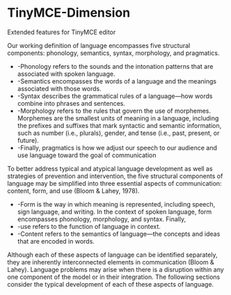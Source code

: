 # TinyMCE-Dimension
Extended features for TinyMCE editor

<p>Our working definition of language encompasses five structural components: phonology, semantics, syntax, morphology, and pragmatics.</p>
<ul>
<li>-Phonology refers to the sounds and the intonation patterns that are associated with spoken language.</li>
<li>-Semantics encompasses the words of a language and the meanings associated with those words.</li>
<li>-Syntax describes the grammatical rules of a language—how words combine into phrases and sentences.</li>
<li>-Morphology refers to the rules that govern the use of morphemes. Morphemes are the smallest units of meaning in a language, including the prefixes and suffixes that mark syntactic and semantic information, such as number (i.e., plurals), gender, and tense (i.e., past, present, or future). </li>
<li>-Finally, pragmatics is how we adjust our speech to our audience and use language toward the goal of communication</li></ul>

To better address typical and atypical language development as well as strategies of prevention and intervention, the five structural components of language may be simplified into three essential aspects of communication:
content, form, and use (Bloom & Lahey, 1978).


<ul><li>-Form is the way in which meaning is represented, including speech, sign language, and writing. In the context of spoken language, form encompasses phonology, morphology, and syntax. Finally,</li>

<li>-use refers to the function of language in context.</li>
<li>-Content refers to the semantics of language—the concepts and ideas that are encoded in words.</li></ul>

Although each of these aspects of language can be identified separately, they are inherently interconnected elements in communication (Bloom & Lahey). Language problems may arise when there is a disruption within any one component of the model or in their integration. The following sections consider the typical development of each of these aspects of language.